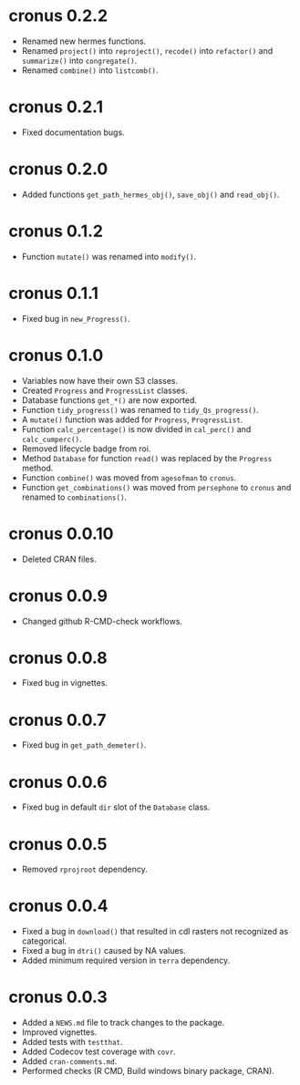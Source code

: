 # cronus 0.2.2

* Renamed new hermes functions.
* Renamed `project()` into `reproject()`, `recode()` into `refactor()` and
`summarize()` into `congregate()`.
* Renamed `combine()` into `listcomb()`.

# cronus 0.2.1

* Fixed documentation bugs.

# cronus 0.2.0

* Added functions `get_path_hermes_obj()`, `save_obj()` and `read_obj()`.

# cronus 0.1.2

* Function `mutate()` was renamed into `modify()`.

# cronus 0.1.1

* Fixed bug in `new_Progress()`.

# cronus 0.1.0

* Variables now have their own S3 classes.
* Created `Progress` and `ProgressList` classes.
* Database functions `get_*()` are now exported.
* Function `tidy_progress()` was renamed to `tidy_Qs_progress()`.
* A `mutate()` function was added for `Progress`, `ProgressList`.
* Function `calc_percentage()` is now divided in `cal_perc()` and `calc_cumperc()`.
* Removed lifecycle badge from roi.
* Method `Database` for function `read()` was replaced by the `Progress` method.
* Function `combine()` was moved from `agesofman` to `cronus`.
* Function `get_combinations()` was moved from `persephone` to `cronus` and renamed to `combinations()`.

# cronus 0.0.10

* Deleted CRAN files.

# cronus 0.0.9

* Changed github R-CMD-check workflows.

# cronus 0.0.8

* Fixed bug in vignettes.

# cronus 0.0.7

* Fixed bug in `get_path_demeter()`.

# cronus 0.0.6

* Fixed bug in default `dir` slot of the `Database` class.

# cronus 0.0.5

* Removed `rprojroot` dependency.

# cronus 0.0.4

* Fixed a bug in `download()` that resulted in cdl rasters not recognized as categorical.
* Fixed a bug in `dtri()` caused by NA values.
* Added minimum required version in `terra` dependency.

# cronus 0.0.3

* Added a `NEWS.md` file to track changes to the package.
* Improved vignettes.
* Added tests with `testthat`.
* Added Codecov test coverage with `covr`.
* Added `cran-comments.md`.
* Performed checks (R CMD, Build windows binary package, CRAN).

